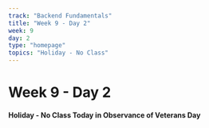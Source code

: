 ```yaml
---
track: "Backend Fundamentals"
title: "Week 9 - Day 2"
week: 9
day: 2
type: "homepage"
topics: "Holiday - No Class"
---
```



# Week 9 - Day 2

#### Holiday - No Class Today in Observance of Veterans Day





